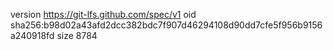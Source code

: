 version https://git-lfs.github.com/spec/v1
oid sha256:b98d02a43afd2dcc382bdc7f907d46294108d90dd7cfe5f956b9156a240918fd
size 8784
